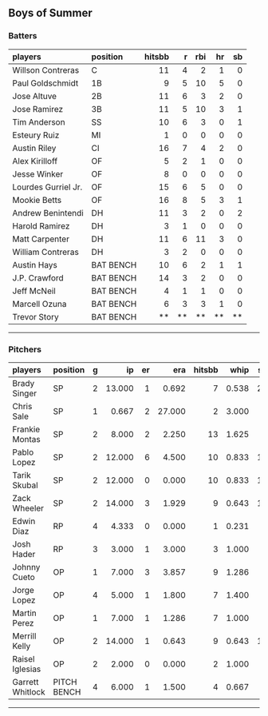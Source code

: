 ## Boys of Summer

### Batters

 
|players             |position  | hitsbb|  r| rbi| hr| sb| 
|:-------------------|:---------|------:|--:|---:|--:|--:| 
|Willson Contreras   |C         |     11|  4|   2|  1|  0| 
|Paul Goldschmidt    |1B        |      9|  5|  10|  5|  0| 
|Jose Altuve         |2B        |     11|  6|   3|  2|  0| 
|Jose Ramirez        |3B        |     11|  5|  10|  3|  1| 
|Tim Anderson        |SS        |     10|  6|   3|  0|  1| 
|Esteury Ruiz        |MI        |      1|  0|   0|  0|  0| 
|Austin Riley        |CI        |     16|  7|   4|  2|  0| 
|Alex Kirilloff      |OF        |      5|  2|   1|  0|  0| 
|Jesse Winker        |OF        |      8|  0|   0|  0|  0| 
|Lourdes Gurriel Jr. |OF        |     15|  6|   5|  0|  0| 
|Mookie Betts        |OF        |     16|  8|   5|  3|  1| 
|Andrew Benintendi   |DH        |     11|  3|   2|  0|  2| 
|Harold Ramirez      |DH        |      3|  1|   0|  0|  0| 
|Matt Carpenter      |DH        |     11|  6|  11|  3|  0| 
|William Contreras   |DH        |      3|  2|   0|  0|  0| 
|Austin Hays         |BAT BENCH |     10|  6|   2|  1|  1| 
|J.P. Crawford       |BAT BENCH |     14|  3|   2|  0|  0| 
|Jeff McNeil         |BAT BENCH |      4|  1|   1|  0|  0| 
|Marcell Ozuna       |BAT BENCH |      6|  3|   3|  1|  0| 
|Trevor Story        |BAT BENCH |     **| **|  **| **| **| 


* * *

### Pitchers

 
|players          |position    |  g|     ip| er|    era| hitsbb|  whip| so|  w| sv| 
|:----------------|:-----------|--:|------:|--:|------:|------:|-----:|--:|--:|--:| 
|Brady Singer     |SP          |  2| 13.000|  1|  0.692|      7| 0.538| 22|  0|  0| 
|Chris Sale       |SP          |  1|  0.667|  2| 27.000|      2| 3.000|  0|  0|  0| 
|Frankie Montas   |SP          |  2|  8.000|  2|  2.250|     13| 1.625|  9|  1|  0| 
|Pablo Lopez      |SP          |  2| 12.000|  6|  4.500|     10| 0.833| 17|  1|  0| 
|Tarik Skubal     |SP          |  2| 12.000|  0|  0.000|     10| 0.833| 11|  1|  0| 
|Zack Wheeler     |SP          |  2| 14.000|  3|  1.929|      9| 0.643| 14|  1|  0| 
|Edwin Diaz       |RP          |  4|  4.333|  0|  0.000|      1| 0.231|  8|  0|  3| 
|Josh Hader       |RP          |  3|  3.000|  1|  3.000|      3| 1.000|  4|  1|  1| 
|Johnny Cueto     |OP          |  1|  7.000|  3|  3.857|      9| 1.286|  0|  0|  0| 
|Jorge Lopez      |OP          |  4|  5.000|  1|  1.800|      7| 1.400|  4|  1|  2| 
|Martin Perez     |OP          |  1|  7.000|  1|  1.286|      7| 1.000|  6|  1|  0| 
|Merrill Kelly    |OP          |  2| 14.000|  1|  0.643|      9| 0.643| 12|  2|  0| 
|Raisel Iglesias  |OP          |  2|  2.000|  0|  0.000|      2| 1.000|  1|  0|  0| 
|Garrett Whitlock |PITCH BENCH |  4|  6.000|  1|  1.500|      4| 0.667|  7|  0|  2| 


* * *


